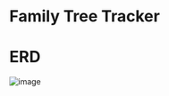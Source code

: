# Family Tree Tracker

# ERD
![image](https://user-images.githubusercontent.com/19152005/172767852-908c6b98-ff7a-4192-a9dc-8c6a3d270ef2.png)



